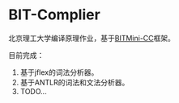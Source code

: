 # BIT-Complier

北京理工大学编译原理作业，基于[BITMini-CC](https://github.com/jiweixing/BIT-MiniCC)框架。

目前完成：
1. 基于jflex的词法分析器。
2. 基于ANTLR的词法和文法分析器。
3. TODO...
